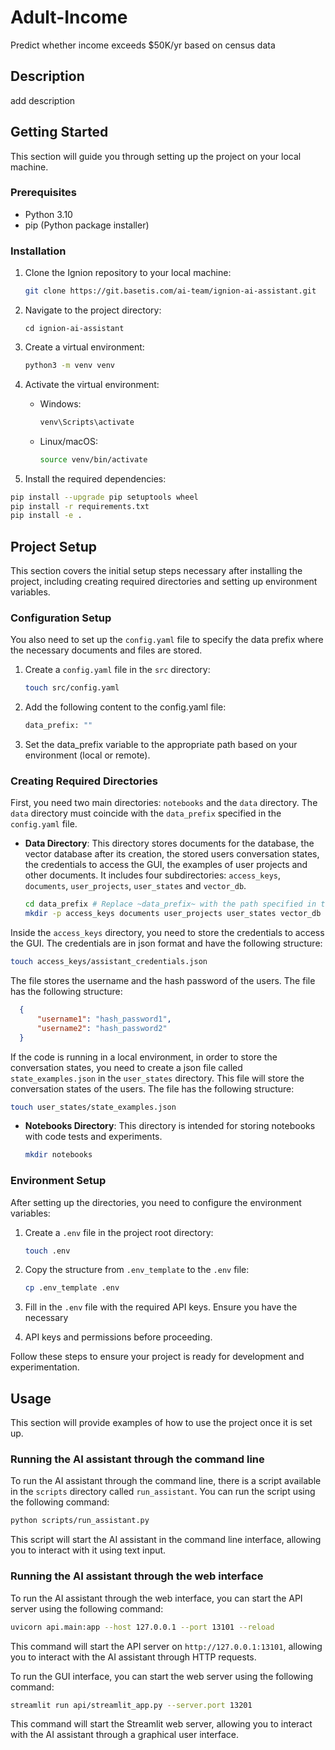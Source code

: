 # Adult-Income
Predict whether income exceeds $50K/yr based on census data

## Description

add description

## Getting Started

This section will guide you through setting up the project on your local machine.

### Prerequisites

- Python 3.10
- pip (Python package installer)

### Installation

1. Clone the Ignion repository to your local machine:
    ```bash
    git clone https://git.basetis.com/ai-team/ignion-ai-assistant.git
    ```

2. Navigate to the project directory:
    ```
    cd ignion-ai-assistant
    ```

3. Create a virtual environment:
    ```bash
    python3 -m venv venv
    ```

4. Activate the virtual environment:
   - Windows:
       ```bash
       venv\Scripts\activate
       ```
   - Linux/macOS:
      ```bash
      source venv/bin/activate
      ```

5. Install the required dependencies:
```bash
pip install --upgrade pip setuptools wheel
pip install -r requirements.txt
pip install -e .
```

## Project Setup

This section covers the initial setup steps necessary after installing the project, 
including creating required directories and setting up environment variables.

### Configuration Setup

You also need to set up the `config.yaml` file to specify the data prefix where the
necessary documents and files are stored.

1. Create a `config.yaml` file in the `src` directory:

    ```bash
    touch src/config.yaml
    ```

2. Add the following content to the config.yaml file:

    ```bash
    data_prefix: ""
    ```

3. Set the data_prefix variable to the appropriate path based on your environment (local or remote).

### Creating Required Directories

First, you need two main directories: `notebooks` and the `data` directory. The `data` directory 
must coincide with the `data_prefix` specified in the `config.yaml` file.

- **Data Directory**: This directory stores documents for the database, the vector database 
after its creation, the stored users conversation states, the credentials to access the GUI,
the examples of user projects and other documents. It includes four subdirectories: `access_keys`, 
`documents`, `user_projects`, `user_states` and `vector_db`.

    ```bash
    cd data_prefix # Replace ~data_prefix~ with the path specified in the config.yaml file
    mkdir -p access_keys documents user_projects user_states vector_db
    ```
  
Inside the `access_keys` directory, you need to store the credentials to access the GUI. The credentials 
are in json format and have the following structure:

```bash
touch access_keys/assistant_credentials.json
```

The file stores the username and the hash password of the users. The file has the following structure:

```json
  {
      "username1": "hash_password1",
      "username2": "hash_password2"
  }
```

If the code is running in a local environment, in order to store the conversation states, you need to create
a json file called `state_examples.json` in the `user_states` directory. This file will store the conversation
states of the users. The file has the following structure:

```bash
touch user_states/state_examples.json
```

- **Notebooks Directory**: This directory is intended for storing notebooks with code 
tests and experiments.

    ```bash
    mkdir notebooks
    ```

### Environment Setup

After setting up the directories, you need to configure the environment variables:

1. Create a `.env` file in the project root directory:

    ```bash
    touch .env
    ```

2. Copy the structure from `.env_template` to the `.env` file:

    ```bash
    cp .env_template .env
    ```

3. Fill in the `.env` file with the required API keys. Ensure you have the necessary 
4. API keys and permissions before proceeding.

Follow these steps to ensure your project is ready for development and experimentation.

## Usage

This section will provide examples of how to use the project once it is set up.

### Running the AI assistant through the command line

To run the AI assistant through the command line, there is a script available in the 
`scripts` directory called `run_assistant`. You can run the script using the following command:

```bash
python scripts/run_assistant.py
```

This script will start the AI assistant in the command line interface, allowing you to
interact with it using text input.

### Running the AI assistant through the web interface

To run the AI assistant through the web interface, you can start the API server using the
following command:

```bash
uvicorn api.main:app --host 127.0.0.1 --port 13101 --reload
```

This command will start the API server on `http://127.0.0.1:13101`, allowing you to interact
with the AI assistant through HTTP requests.

To run the GUI interface, you can start the web server using the following command:

```bash
streamlit run api/streamlit_app.py --server.port 13201
```

This command will start the Streamlit web server, allowing you to interact with the AI assistant
through a graphical user interface.
